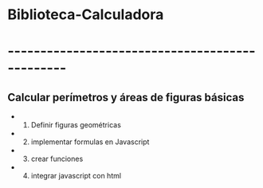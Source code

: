 # Biblioteca-Calculadora

# -----------------------------------------------

## Calcular perímetros y áreas de figuras básicas

- 1) Definir figuras geométricas
- 2) implementar formulas en Javascript
- 3) crear funciones
- 4) integrar javascript con html 

